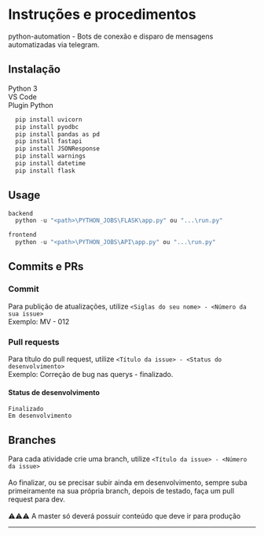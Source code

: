 # Instruções e procedimentos


python-automation - Bots de conexão e disparo de mensagens automatizadas via telegram.

## Instalação
  Python 3 <br />
  VS Code <br />
  Plugin Python

```bash
  pip install uvicorn
  pip install pyodbc
  pip install pandas as pd
  pip install fastapi
  pip install JSONResponse
  pip install warnings
  pip install datetime
  pip install flask
```

## Usage

```python
backend
  python -u "<path>\PYTHON_JOBS\FLASK\app.py" ou "...\run.py"

frontend
  python -u "<path>\PYTHON_JOBS\API\app.py" ou "...\run.py"
```

## Commits e PRs

### Commit
  Para publição de atualizações, utilize ```<Siglas do seu nome> - <Número da sua issue>``` <br />
  Exemplo: MV - 012
  
 ### Pull requests
  Para título do pull request, utilize ```<Título da issue> - <Status do desenvolvimento>``` <br />
  Exemplo: Correção de bug nas querys - finalizado.
  
  #### Status de desenvolvimento
    Finalizado
    Em desenvolvimento
    
## Branches
  Para cada atividade crie uma branch, utilize ```<Título da issue> - <Número da issue>``` <br /><br />
  Ao finalizar, ou se precisar subir ainda em desenvolvimento, sempre suba primeiramente na sua própria branch, depois de testado, faça um pull request para dev. <br /><br />
  ⚠️⚠️⚠️ A master só deverá possuir conteúdo que deve ir para produção
  
  ---
